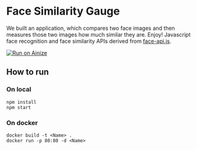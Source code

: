 # Face Similarity Gauge
We built an application, which compares two face images and then measures those two images how much similar they are. Enjoy!
Javascript face recognition and face similarity APIs derived from [face-api.js](https://github.com/justadudewhohacks/face-api.js/).

[![Run on Ainize](https://ainize.ai/static/images/run_on_ainize_button.svg)](https://ainize.web.app/redirect?git_repo=github.com/ainize-team1/face-similarity-gauge)

## How to run

### On local
```
npm install
npm start
```

### On docker
```
docker build -t <Name> .
docker run -p 80:80 -d <Name>
```
